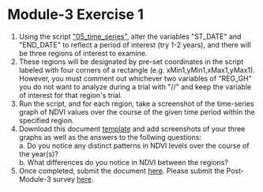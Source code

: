 # Module-3 Exercise 1
1. Using the script ["05_time_series"](https://github.com/ecodynlab/GALUP/wiki/Scripts#05_time_series), alter the variables "ST_DATE" and "END_DATE" to reflect a period of interest (try 1-2 years), and there will be three regions of interest to examine.
2. These regions will be designated by pre-set coordinates in the script labeled with four corners of a rectangle (e.g. xMin1,yMin1,xMax1,yMax1). However, you must comment out whichever two variables of "REG_GH" you do not want to analyze during a trial with "//" and keep the variable of interest for that region's trial.
3. Run the script, and for each region, take a screenshot of the time-series graph of NDVI values over the course of the given time period within the specified region.
4. Download this document [template](https://github.com/ecodynlab/GALUP/files/7516603/WS2_M3E1_Template.docx) and add screenshots of your three graphs as well as the answers to the follwing questions:<br>
    a. Do you notice any distinct patterns in NDVI levels over the course of the year(s)? <br>
    b. What differences do you notice in NDVI between the regions? <br>
5. Once completed, submit the document <a href="https://github.com/ecodyn/GALUP/issues/new?assignees=&labels=exercise+w2m2&template=w2m2-exercise-submission.md&title=Module+2+exercises+%5Breplace+with+your+name%5D" title="here">here</a>\. Please submit the Post-Module-3 survey [here](https://ufl.qualtrics.com/jfe/form/SV_bpjF7THHLlhtWCO).
